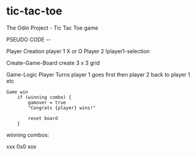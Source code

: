 # tic-tac-toe
The Odin Project - Tic Tac Toe game


PSEUDO CODE -- 

Player Creation
        player 1 X or O
        Player 2 !player1-selection

Create-Game-Board
    create 3 x 3 grid

Game-Logic
    Player Turns
        player 1 goes first
            then player 2
                back to player 1
                    etc

    
    Game win
        if (winning combo) {
            gamover = true
            "Congrats {player} wins!"

            reset board
        }


winning combos:

xxx
0x0
xox 
